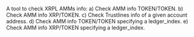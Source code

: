 A tool to check XRPL AMMs info:
a) Check AMM info TOKEN/TOKEN.
b) Check AMM info XRP/TOKEN.
c) Check Trustlines info of a given account address.
d) Check AMM info TOKEN/TOKEN specifying a ledger_index. 
e) Check AMM info XRP/TOKEN specifying a ledger_index.
